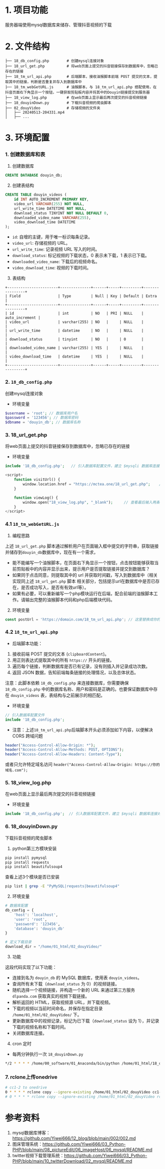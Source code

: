 # 1. 项目功能

服务器端使用mysql数据库来储存、管理抖音视频的下载

# 2. 文件结构

```
├── 18_db_config.php        # 创建mysql连接对象
├── 18_url_get.php          # 将web页面上提交的抖音链接保存到数据库中，忽略已存在的链接
├── 18_tm_url_api.php       # 后端脚本，接收油猴脚本前端 POST 提交的文本，提取其中的链接，判断是否重复并存入到数据库中
├── 18_tm_webGetURL.js      # 油猴脚本，与 18_tm_url_api.php 搭配使用，在抖音页面右下角显示一个按钮，一键获取剪贴板内容并将其中的Douyin链接提交到服务器
├── 18_view_log.php         # 在web页面上显示最后两次提交的抖音视频链接
├── 18_douyinDown.py        # 下载抖音视频的爬虫脚本
├── 02_douyVideo            # 存储视频的文件夹
│   ├── 20240513-204331.mp4
│   ├── ...
```


# 3. 环境配置

### 1. 创建数据库和表

1. 创建数据库

```sql
CREATE DATABASE douyin_db;
```

2. 创建表结构

```sql
CREATE TABLE douyin_videos (
    id INT AUTO_INCREMENT PRIMARY KEY,
    video_url VARCHAR(255) NOT NULL,
    url_write_time DATETIME NOT NULL,
    download_status TINYINT NOT NULL DEFAULT 0,
    downloaded_video_name VARCHAR(255),
    video_download_time DATETIME
);
```

- `id`: 自增的主键，用于唯一标识每条记录。
- `video_url`: 存储视频的 URL。
- `url_write_time`: 记录视频 URL 写入的时间。
- `download_status`: 标记视频的下载状态，0 表示未下载，1 表示已下载。
- `downloaded_video_name`: 下载后的视频命名。
- `video_download_time`: 视频的下载时间。

3. 表结构

```
+-----------------------+--------------+------+-----+---------+----------------+
| Field                 | Type         | Null | Key | Default | Extra          |
+-----------------------+--------------+------+-----+---------+----------------+
| id                    | int          | NO   | PRI | NULL    | auto_increment |
| video_url             | varchar(255) | NO   |     | NULL    |                |
| url_write_time        | datetime     | NO   |     | NULL    |                |
| download_status       | tinyint      | NO   |     | 0       |                |
| downloaded_video_name | varchar(255) | YES  |     | NULL    |                |
| video_download_time   | datetime     | YES  |     | NULL    |                |
+-----------------------+--------------+------+-----+---------+----------------+
```


### 2. `18_db_config.php`

创建mysql连接对象

- 环境变量

```php
$username = 'root'; // 数据库用户名
$password = '123456'; // 数据库密码
$dbname = 'douyin_db'; // 数据库名称
```


### 3. 18_url_get.php

将web页面上提交的抖音链接保存到数据库中，忽略已存在的链接

- 环境变量

```php
include '18_db_config.php';   // 引入数据库配置文件，建立 $mysqli 数据库连接对象

<script>
    function visitUrl() {
        window.location.href = "https://mctea.one/18_url_get.php";    // 刷新按钮
    }

    function viewLog() {
        window.open("18_view_log.php", "_blank");     // 查看最后输入两条url
    }
</script>
```



### 4.1 `18_tm_webGetURL.js`

1. 编程思路

上述 `18_url_get.php` 脚本通过解析用户在页面输入框中提交的字符串，获取链接并储存到`douyin_db`数据库中，现在有一个需求，
   - 能不能编写一个油猴脚本，在页面右下角显示一个按钮，点击按钮能够获取当前剪贴板中的内容并显示出来，提示用户是否提取链接并提交到数据库？
   - 如果同于点击同意，则提取其中的 url 并获取时间戳，写入到数据库中（相关实现同上述 `18_url_get.php` 脚本 相关部分，包括提示url在数据库中是否已存在，是否成功写入，是否有有效url等）。
   - 如果有必要，可以重新编写一个php模块运行在后端，配合前端的油猴脚本工作。请输出完整的油猴脚本代码和php后端模块代码。


2. 环境变量

```js
const postUrl = 'https://domain.com/18_tm_url_api.php'; // 这里替换成你的后端脚本地址
```


### 4.2 `18_tm_url_api.php`


- 后端脚本功能：

1. 接收前端 POST 提交的文本 (`clipboardContent`)。
2. 用正则表达式提取其中的所有 `https://` 开头的链接。
3. 遍历每个链接，判断数据库是否已有记录，没有则插入并记录成功次数。
4. 返回 JSON 数据，告知前端每条链接的处理情况，以及总体状态。

注意：此脚本依赖 `18_db_config.php` 来连接数据库，你需要确保 `18_db_config.php` 中的数据库名称、用户和密码是正确的。也要保证数据库中存在 `douyin_videos` 表，表结构与之前展示的相匹配。


- 环境变量

```php
// 引入数据库配置文件
include '18_db_config.php';
```


- 注意：上述`18_tm_url_api.php`后端脚本开头必须添加如下内容，以便解决 CORS 跨域问题

```php
header("Access-Control-Allow-Origin: *");
header("Access-Control-Allow-Methods: POST, OPTIONS");
header("Access-Control-Allow-Headers: Content-Type");
```

或者只允许特定域名访问 `header("Access-Control-Allow-Origin: https://你的域名.com");`




### 5. 18_view_log.php

在web页面上显示最后两次提交的抖音视频链接

- 环境变量

```php
include '18_db_config.php';  // 引入数据库配置文件，建立 $mysqli 数据库连接对象
```



### 6. 18_douyinDown.py

下载抖音视频的爬虫脚本

1. python第三方模块安装

```bash
pip install pymysql
pip install requests
pip install beautifulsoup4
```

查看上述3个模块是否已安装

```bash
pip list | grep -E "PyMySQL|requests|beautifulsoup4"
```


2. 环境变量

```py
# 数据库配置
db_config = {
    'host': 'localhost',
    'user': 'root',
    'password': '123456',
    'database': 'douyin_db'
}

# 定义下载目录
download_dir = "/home/01_html/02_douyVideo/"
```

3. 功能

这段代码实现了以下功能：

- 连接到名为 `douyin_db` 的 MySQL 数据库，使用表 `douyin_videos`。
- 查询所有未下载（`download_status` 为 0）的视频链接。
- 随机选择一个视频链接，并构造一个新的 URL 来通过第三方服务 `dlpanda.com` 获取真实的视频下载链接。
- 解析返回的 HTML，获取视频源 URL，并下载视频。
- 下载的视频以当前时间命名，并保存在指定目录 `/home/01_html/02_douyVideo/` 下。
- 更新数据库中的视频记录，标记为已下载（`download_status` 设为 1），并记录下载的视频名称和下载时间。
- 关闭数据库连接。

4. cron 定时

- 每两分钟执行一次 `18_douyinDown.py`

```bash
*/2 * * * * /home/00_software/01_Anaconda/bin/python /home/01_html/18_douyinDown.py
```




### 7. rclone上传onedrive

```bash
# cc1-2 to onedrive
0 * * * * rclone copy --ignore-existing /home/01_html/02_douyVideo cc1-2:do1-2/01_html/02_douyVideo
# 0 * * * * rclone copy --ignore-existing /home/01_html/02_douyVideo rc4:do1-2/01_html/02_douyVideo
```




# 参考资料

1. mysql数据库博客：https://github.com/Yiwei666/12_blog/blob/main/002/002.md
2. 图床管理系统：https://github.com/Yiwei666/03_Python-PHP/blob/main/08_pictureEdit/06_imageHost/06_mysql/README.md
3. twitter视频下载管理系统：https://github.com/Yiwei666/03_Python-PHP/blob/main/10_twitterDownload/02_mysql/README.md





